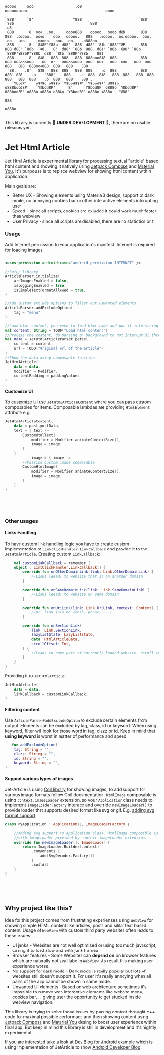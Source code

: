 ```ascii
ooooo     ooo                   .o8                          oooooooooo.                                   oooo                                                                   .   
`888'     `8'                  "888                          `888'   `Y8b                                  `888                                                                 .o8   
 888       8  ooo. .oo.    .oooo888   .ooooo.  oooo d8b       888      888  .ooooo.  oooo    ooo  .ooooo.   888   .ooooo.  oo.ooooo.  ooo. .oo.  .oo.    .ooooo.  ooo. .oo.   .o888oo 
 888       8  `888P"Y88b  d88' `888  d88' `88b `888""8P       888      888 d88' `88b  `88.  .8'  d88' `88b  888  d88' `88b  888' `88b `888P"Y88bP"Y88b  d88' `88b `888P"Y88b    888   
 888       8   888   888  888   888  888ooo888  888           888      888 888ooo888   `88..8'   888ooo888  888  888   888  888   888  888   888   888  888ooo888  888   888    888   
 `88.    .8'   888   888  888   888  888    .o  888           888     d88' 888    .o    `888'    888    .o  888  888   888  888   888  888   888   888  888    .o  888   888    888 . 
   `YbodP'    o888o o888o `Y8bod88P" `Y8bod8P' d888b         o888bood8P'   `Y8bod8P'     `8'     `Y8bod8P' o888o `Y8bod8P'  888bod8P' o888o o888o o888o `Y8bod8P' o888o o888o   "888" 
                                                                                                                            888                                                       
                                                                                                                           o888o                                                      
                                                                                                                                                                                      
```

This library is currently 🚧 **UNDER DEVELOPMENT** 🚧, there are no usable releases yet.

# Jet Html Article

Jet Html Article is experimental library for processing textual "article" based html content and
showing it natively using [Jetpack Compose](https://developer.android.com/jetpack/compose)
and [Material You](https://m3.material.io/). It's purpouse is to replace webview for
showing html content within application.

Main goals are:

* Better UX - Showing elements using Material3 design, support of dark mode, no annoying cookies bar
  or other interactive elements interupting user
* Speed - since all scripts, cookies are exluded it could work much faster than webview
* User Privacy - since all scripts are disabled, there are no statictics or t

[//]: # (This is still under development, no relases yet)

[//]: # (### Import)

[//]: # (Add this maven to your project gradle or your settings.gradle.kts)

[//]: # ()

[//]: # (```kotlin)

[//]: # (maven&#40;url = "https://jitpack.io"&#41;)

[//]: # (```)

[//]: # ()

[//]: # (Then add library dependency into your app build.gradle.kts)

[//]: # ()

[//]: # (```kotlin)

[//]: # (implementation&#40;"com.github.miroslavhybler:jet-html-article:1.0.0-alpha01"&#41;)

[//]: # (```)

### Usage

Add Internet permission to your application's manifest. Internet is required for loading images.

```xml

<uses-permission android:name="android.permission.INTERNET" />
```

```kotlin
//Setup library 
ArticleParser.initialize(
    areImagesEnabled = false,
    isLoggingEnabled = true,
    isSimpleTextFormatAllowed = true,
)

//Add custom exclude options to filter out unwanted elements
ArticleParser.addExcludeOption(
    tag = "menu"
)

//Load html content, you need to load html code and put it into string variable
val content: String = TODO("Load html content")
//Process the content, do parsing on background to not interupt UI thread
val data = JetHtmlArticleParser.parse(
    content = content,
    url = TODO("Original url of the article")
)
//Show the data using composable function
JetHtmlArticle(
    data = data,
    modifier = Modifier,
    contentPadding = paddingValues
)
```

#### Customize UI

To customize UI use `JetHtmlArticleContent` where you can pass custom composables for items.
Composable
lambdas are providing `HtmlElement` attribute
e.g.

```kotlin
JetHtmlArticleContent(
    data = post.postData,
    text = { text ->
        CustomHtmlText(
            modifier = Modifier.animateContentSize(),
            image = image,
        )
    }
            image = { image ->
        //Passing custom image composable
        CustomHtmlImage(
            modifier = Modifier.animateContentSize(),
            image = image,
        )
    }
)
```

&nbsp;

&nbsp;

### Other usages

#### Links Handling

To have custom link handling logic you have to create custom implementation of
`LinkClickHandler.LinkCallback` and provide it to the `JetHtmlArticle`.
Creating custom `LinkCallback`:

```kotlin
    val customLinkCallback = remember {
    object : LinkClickHandler.LinkCallback() {
        override fun onOtherDomainLink(link: Link.OtherDomainLink) {
            //Links leeads to website that is on another domain
        }

        override fun onSameDomainLink(link: Link.SameDomainLink) {
            //Links leeads to website on same domain
        }

        override fun onUriLink(link: Link.UriLink, context: Context) {
            //Uri link (can be email, phone, ...)
        }

        override fun onSectionLink(
            link: Link.SectionLink,
            lazyListState: LazyListState,
            data: HtmlArticleData,
            scrollOffset: Int,
        ) {
            //Leads to some part of currencly loaded website, scroll to the section
        }
    }
}
```

Providing it to `JetHtmlArticle`:

```kotlin
JetHtmlArticle(
    data = data,
    linkCallback = customLinkCallback,
)

```

#### Filtering content

Use `ArticleParser#addExcludeOption` to exclude certain elements from output. Elements can be
excluded by tag, class, id or keyword. When using keyword, filter will look for those word in tag,
clazz or id. Keep in mind that **using keyword** is worst in matter of performance and speed.

```kotlin
   fun addExcludeOption(
    tag: String = "",
    clazz: String = "",
    id: String = "",
    keyword: String = "",
)
```

#### Support various types of images

Jet-Article is using [Coil library](https://coil-kt.github.io/coil/) for showing images, to add
support for various image formats follow Coil documentation. `HtmlImage` composable is using
`context.imageLoader` extension, so your `Application` class needs to implement `ImageLoaderFactory`
interace and override `newImageLoader()` to provide loader that supports desired format like svg or
gif.
E.g. [adding svg format support](https://coil-kt.github.io/coil/svgs/):

```kotlin
class MyApplication : Application(), ImageLoaderFactory {

    //Adding svg support to application class, HtmlImage composable is usign SubcomposeAsyncImage
    //with imageLoader provided by context.imageLoader extension.
    override fun newImageLoader(): ImageLoader {
        return ImageLoader.Builder(context)
            .components {
                add(SvgDecoder.Factory())
            }
            .build()
    }
}
```

&nbsp;

&nbsp;

## Why project like this?

Idea for this project comes from frustrating experienses using `WebView` for showing simple HTML
content like articles, posts and sililar text based content. Usage of `WebView` with custom third
party websites often leads to these issues:

* UI junks - Websites are not well optimised or using too much javascript, casing it to load slow
  and with junk frames
* Browser features - Some Websites can **depend on** on browser features which are naturally not
  avalilabe in `WebView`. As result this making user experience worse.
* No support for dark mode - Dark mode is really popular but lots of websites still doesn't support
  it. For user it's really annoying when all parts of the app cannot be shown in same mode.
* Unwanted UI elements - Based on web architecture sometimes it's imposible to remove web
  interactive elements like website menu, cookies bar, ... giving user the opportunity to get
  stucked inside webview navigation.

This library is trying to solve those issues by parsing content throught c++ code for maximal
possible performace and then showing content
using [Jetpack Compose](https://developer.android.com/jetpack/compose)
and [Material You](https://m3.material.io/) desing to boost user experience within final app. But
keep in mind this library is still in development and it's hightly experimental.

If you are interested take a look
at [Dev Blog for Android](https://github.com/miroslavhybler/Dev-Blog-for-Android-App) example which
is using implementation of JetArticle to
show [Android Developer Blog](https://android-developers.googleblog.com/).